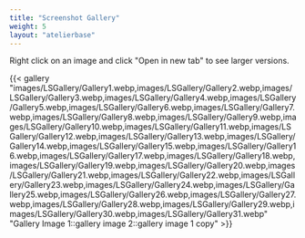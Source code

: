 ```yaml
---
title: "Screenshot Gallery"
weight: 5
layout: "atelierbase"
---
```


Right click on an image and click "Open in new tab" to see larger versions.

{{< gallery "images/LSGallery/Gallery1.webp,images/LSGallery/Gallery2.webp,images/LSGallery/Gallery3.webp,images/LSGallery/Gallery4.webp,images/LSGallery/Gallery5.webp,images/LSGallery/Gallery6.webp,images/LSGallery/Gallery7.webp,images/LSGallery/Gallery8.webp,images/LSGallery/Gallery9.webp,images/LSGallery/Gallery10.webp,images/LSGallery/Gallery11.webp,images/LSGallery/Gallery12.webp,images/LSGallery/Gallery13.webp,images/LSGallery/Gallery14.webp,images/LSGallery/Gallery15.webp,images/LSGallery/Gallery16.webp,images/LSGallery/Gallery17.webp,images/LSGallery/Gallery18.webp,images/LSGallery/Gallery19.webp,images/LSGallery/Gallery20.webp,images/LSGallery/Gallery21.webp,images/LSGallery/Gallery22.webp,images/LSGallery/Gallery23.webp,images/LSGallery/Gallery24.webp,images/LSGallery/Gallery25.webp,images/LSGallery/Gallery26.webp,images/LSGallery/Gallery27.webp,images/LSGallery/Gallery28.webp,images/LSGallery/Gallery29.webp,images/LSGallery/Gallery30.webp,images/LSGallery/Gallery31.webp" "Gallery Image 1::gallery image 2::gallery image 1 copy" >}}
